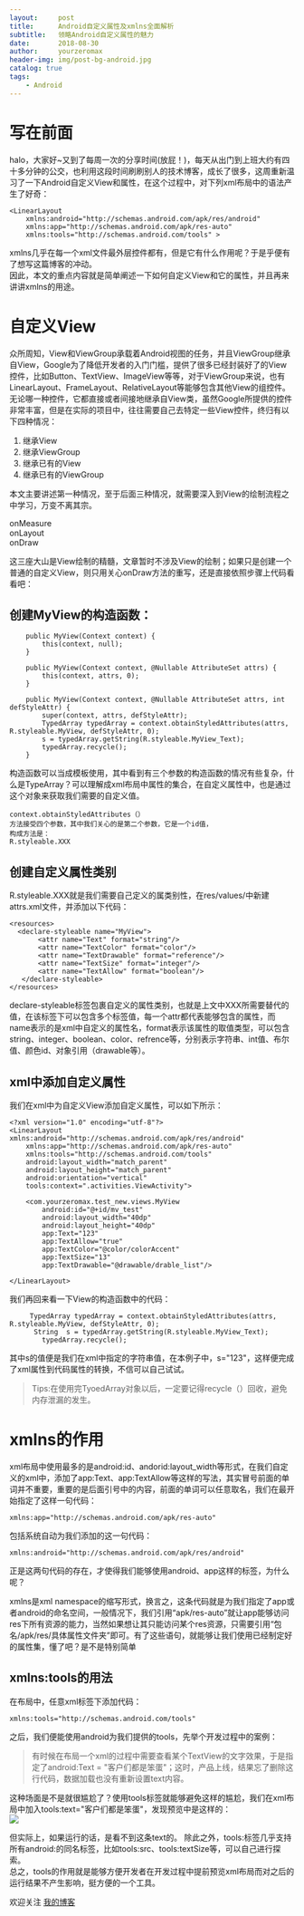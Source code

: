 ```yaml
---
layout:     post
title:      Android自定义属性及xmlns全面解析
subtitle:   领略Android自定义属性的魅力
date:       2018-08-30
author:     yourzeromax
header-img: img/post-bg-android.jpg
catalog: true
tags:
    - Android
---     
```


 # 写在前面  
 halo，大家好~又到了每周一次的分享时间(放屁！)，每天从出门到上班大约有四十多分钟的公交，也利用这段时间刷刷别人的技术博客，成长了很多，这周重新温习了一下Android自定义View和属性，在这个过程中，对下列xml布局中的语法产生了好奇：
```
<LinearLayout 
    xmlns:android="http://schemas.android.com/apk/res/android"
    xmlns:app="http://schemas.android.com/apk/res-auto"
    xmlns:tools="http://schemas.android.com/tools" >
```  
xmlns几乎在每一个xml文件最外层控件都有，但是它有什么作用呢？于是乎便有了想写这篇博客的冲动。  
因此，本文的重点内容就是简单阐述一下如何自定义View和它的属性，并且再来讲讲xmlns的用途。  
# 自定义View  
众所周知，View和ViewGroup承载着Android视图的任务，并且ViewGroup继承自View，Google为了降低开发者的入门门槛，提供了很多已经封装好了的View控件，比如Button、TextView、ImageView等等，对于ViewGroup来说，也有LinearLayout、FrameLayout、RelativeLayout等能够包含其他View的组控件。  
无论哪一种控件，它都直接或者间接地继承自View类，虽然Google所提供的控件非常丰富，但是在实际的项目中，往往需要自己去特定一些View控件，终归有以下四种情况：  
1. 继承View
2. 继承ViewGroup
3. 继承已有的View
4. 继承已有的ViewGroup
 
本文主要讲述第一种情况，至于后面三种情况，就需要深入到View的绘制流程之中学习，万变不离其宗。   

onMeasure  
onLayout  
onDraw

这三座大山是View绘制的精髓，文章暂时不涉及View的绘制；如果只是创建一个普通的自定义View，则只用关心onDraw方法的重写，还是直接依照步骤上代码看看吧：

## 创建MyView的构造函数：  

```
    public MyView(Context context) {
        this(context, null);
    }

    public MyView(Context context, @Nullable AttributeSet attrs) {
        this(context, attrs, 0);
    }

    public MyView(Context context, @Nullable AttributeSet attrs, int defStyleAttr) {
        super(context, attrs, defStyleAttr);
        TypedArray typedArray = context.obtainStyledAttributes(attrs, R.styleable.MyView, defStyleAttr, 0);
        s = typedArray.getString(R.styleable.MyView_Text);
        typedArray.recycle();
    }
```  

构造函数可以当成模板使用，其中看到有三个参数的构造函数的情况有些复杂，什么是TypeArray？可以理解成xml布局中属性的集合，在自定义属性中，也是通过这个对象来获取我们需要的自定义值。
```
context.obtainStyledAttributes（）  
方法接受四个参数，其中我们关心的是第二个参数，它是一个id值，  
构成方法是：  
R.styleable.XXX
```    
## 创建自定义属性类别
R.styleable.XXX就是我们需要自己定义的属类别性，在res/values/中新建attrs.xml文件，并添加以下代码：  

```
<resources>
  <declare-styleable name="MyView">
       <attr name="Text" format="string"/>
       <attr name="TextColor" format="color"/>
       <attr name="TextDrawable" format="reference"/>
       <attr name="TextSize" format="integer"/>
       <attr name="TextAllow" format="boolean"/>
   </declare-styleable>
</resources>
```

declare-styleable标签包裹自定义的属性类别，也就是上文中XXX所需要替代的值，在该标签下可以包含多个<attr>标签值，每一个attr都代表能够包含的属性，而name表示的是xml中自定义的属性名，format表示该属性的取值类型，可以包含string、integer、boolean、color、refrence等，分别表示字符串、int值、布尔值、颜色id、对象引用（drawable等）。  

## xml中添加自定义属性
我们在xml中为自定义View添加自定义属性，可以如下所示：  

```
<?xml version="1.0" encoding="utf-8"?>
<LinearLayout xmlns:android="http://schemas.android.com/apk/res/android"
    xmlns:app="http://schemas.android.com/apk/res-auto"
    xmlns:tools="http://schemas.android.com/tools"
    android:layout_width="match_parent"
    android:layout_height="match_parent"
    android:orientation="vertical"
    tools:context=".activities.ViewActivity">

    <com.yourzeromax.test_new.views.MyView
        android:id="@+id/mv_test"
        android:layout_width="40dp"
        android:layout_height="40dp"
        app:Text="123" 
        app:TextAllow="true"
        app:TextColor="@color/colorAccent"
        app:TextSize="13"
        app:TextDrawable="@drawable/drable_list"/>
    
</LinearLayout>
```  

我们再回来看一下View的构造函数中的代码：

```
     TypedArray typedArray = context.obtainStyledAttributes(attrs, R.styleable.MyView, defStyleAttr, 0);
      String  s = typedArray.getString(R.styleable.MyView_Text);
        typedArray.recycle();
```  

其中s的值便是我们在xml中指定的字符串值，在本例子中，s="123"，这样便完成了xml属性到代码属性的转换，不信可以自己试试。  
> Tips:在使用完TyoedArray对象以后，一定要记得recycle（）回收，避免内存泄漏的发生。  

# xmlns的作用    

xml布局中使用最多的是android:id、andorid:layout_width等形式，在我们自定义的xml中，添加了app:Text、app:TextAllow等这样的写法，其实冒号前面的单词并不重要，重要的是后面引号中的内容，前面的单词可以任意取名，我们在最开始指定了这样一句代码：  

```
xmlns:app="http://schemas.android.com/apk/res-auto"
```
包括系统自动为我们添加的这一句代码：  

```
xmlns:android="http://schemas.android.com/apk/res/android"
```  
正是这两句代码的存在，才使得我们能够使用android、app这样的标签，为什么呢？

xmlns是xml namespace的缩写形式，换言之，这条代码就是为我们指定了app或者android的命名空间，一般情况下，我们引用“apk/res-auto”就让app能够访问res下所有资源的能力，当然如果想让其只能访问某个res资源，只需要引用“包名/apk/res/具体属性文件夹”即可。有了这些语句，就能够让我们使用已经制定好的属性集，懂了吧？是不是特别简单

## xmlns:tools的用法  
在布局中，任意xml标签下添加代码：  

```
xmlns:tools="http://schemas.android.com/tools"
```  
之后，我们便能使用android为我们提供的tools，先举个开发过程中的案例：  

> 有时候在布局一个xml的过程中需要查看某个TextView的文字效果，于是指定了android:Text =
> "客户们都是笨蛋"；这时，产品上线，结果忘了删除这行代码，数据加载也没有重新设置text内容。  
  
这种场面是不是就很尴尬了？使用tools标签就能够避免这样的尴尬，我们在xml布局中加入tools:text="客户们都是笨蛋"，发现预览中是这样的：  
![](https://raw.githubusercontent.com/yourzeromax/yourzeromax.github.io/master/img/20180830/20180830-1.png)

但实际上，如果运行的话，是看不到这条text的。
除此之外，tools:标签几乎支持所有android:的同名标签，比如tools:src、tools:textSize等，可以自己进行探索。  
总之，tools的作用就是能够方便开发者在开发过程中提前预览xml布局而对之后的运行结果不产生影响，挺方便的一个工具。  

欢迎关注
[我的博客](www.yourzeromax.top)
